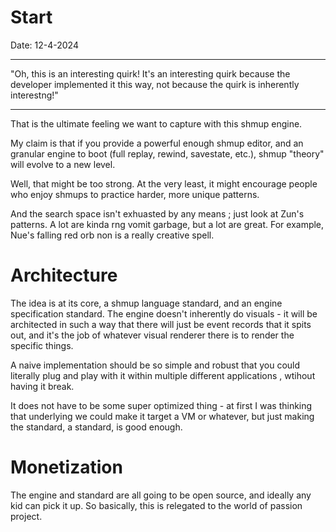 # Start

Date: 12-4-2024

---

"Oh, this is an interesting quirk! It's an interesting quirk because the developer implemented it this way, not because the quirk is inherently interestng!" 

---

That is the ultimate feeling we want to capture with this shmup engine. 

My claim is that if you provide a powerful enough shmup editor, and an granular engine to boot (full replay, rewind, savestate, etc.), shmup "theory" will evolve to a new level. 

Well, that might be too strong. At the very least, it might encourage people who enjoy shmups to practice harder, more unique patterns. 

And the search space isn't exhuasted by any means ; just look at Zun's patterns. A lot are kinda rng vomit garbage, but a lot are great. For example, Nue's falling red orb non is a really creative spell. 

# Architecture

The idea is at its core, a shmup language standard, and an engine specification standard. The engine doesn't inherently do visuals - it will be architected in such a way that there will just be event records that it spits out, and it's the job of whatever visual renderer there is to render the specific things. 

A naive implementation should be so simple and robust that you could literally plug and play with it within multiple different applications , wtihout having it break. 

It does not have to be some super optimized thing - at first I was thinking that underlying we could make it target a VM or whatever, but just making the standard, a standard, is good enough. 

# Monetization

The engine and standard are all going to be open source, and ideally any kid can pick it up. So basically, this is relegated to the world of passion project. 